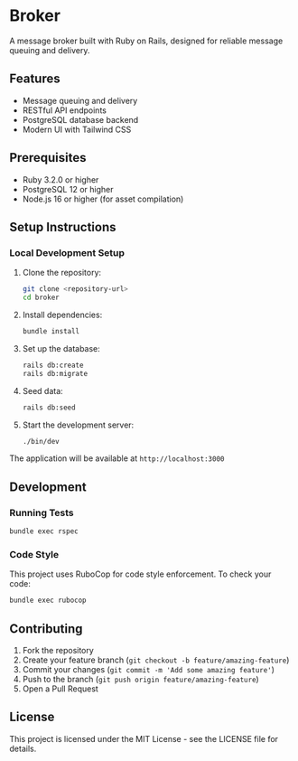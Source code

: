 # Broker

A message broker built with Ruby on Rails, designed for reliable message queuing and delivery.

## Features

- Message queuing and delivery
- RESTful API endpoints
- PostgreSQL database backend
- Modern UI with Tailwind CSS

## Prerequisites

- Ruby 3.2.0 or higher
- PostgreSQL 12 or higher
- Node.js 16 or higher (for asset compilation)

## Setup Instructions

### Local Development Setup

1. Clone the repository:
   ```bash
   git clone <repository-url>
   cd broker
   ```

2. Install dependencies:
   ```bash
   bundle install
   ```

3. Set up the database:
   ```bash
   rails db:create
   rails db:migrate
   ```

4. Seed data:
    ```bash
    rails db:seed
    ```

5. Start the development server:
   ```bash
   ./bin/dev
   ```

The application will be available at `http://localhost:3000`

## Development

### Running Tests

```bash
bundle exec rspec
```

### Code Style

This project uses RuboCop for code style enforcement. To check your code:

```bash
bundle exec rubocop
```

## Contributing

1. Fork the repository
2. Create your feature branch (`git checkout -b feature/amazing-feature`)
3. Commit your changes (`git commit -m 'Add some amazing feature'`)
4. Push to the branch (`git push origin feature/amazing-feature`)
5. Open a Pull Request

## License

This project is licensed under the MIT License - see the LICENSE file for details.

